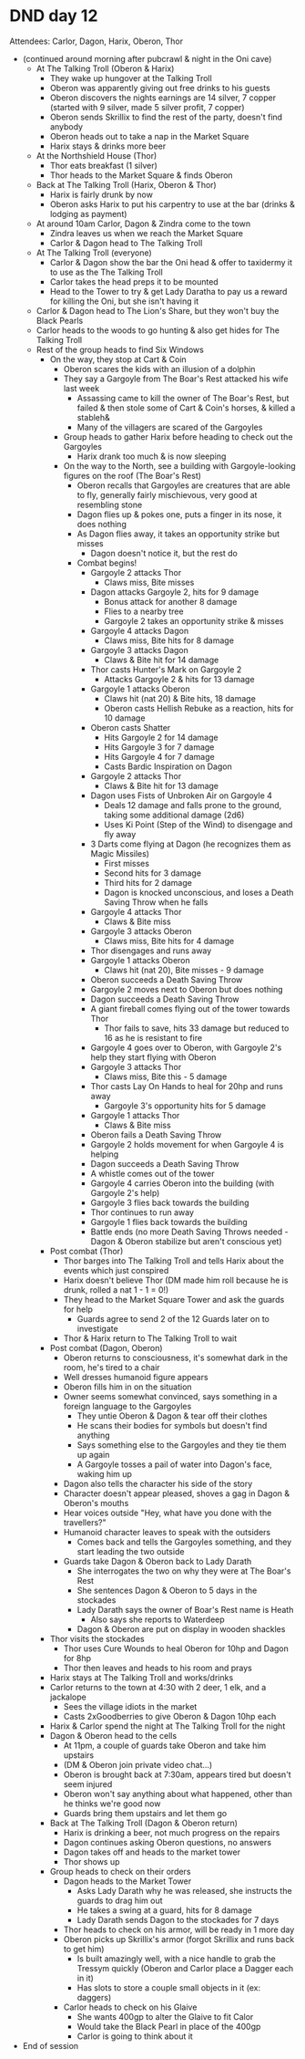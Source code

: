 # DND day 12
Attendees: Carlor, Dagon, Harix, Oberon, Thor

- (continued around morning after pubcrawl & night in the Oni cave)
    - At The Talking Troll (Oberon & Harix)
        - They wake up hungover at the Talking Troll
        - Oberon was apparently giving out free drinks to his guests
        - Oberon discovers the nights earnings are 14 silver, 7 copper (started with 9 silver, made 5 silver profit, 7 copper)
        - Oberon sends Skrillix to find the rest of the party, doesn't find anybody
        - Oberon heads out to take a nap in the Market Square
        - Harix stays & drinks more beer
    - At the Northshield House (Thor)
        - Thor eats breakfast (1 silver)
        - Thor heads to the Market Square & finds Oberon
    - Back at The Talking Troll (Harix, Oberon & Thor)
        - Harix is fairly drunk by now
        - Oberon asks Harix to put his carpentry to use at the bar (drinks & lodging as payment)
    - At around 10am Carlor, Dagon & Zindra come to the town
        - Zindra leaves us when we reach the Market Square
        - Carlor & Dagon head to The Talking Troll
    - At The Talking Troll (everyone)
        - Carlor & Dagon show the bar the Oni head & offer to taxidermy it to use as the The Talking Troll
        - Carlor takes the head preps it to be mounted
        - Head to the Tower to try & get Lady Daratha to pay us a reward for killing the Oni, but she isn't having it
    - Carlor & Dagon head to The Lion's Share, but they won't buy the Black Pearls
    - Carlor heads to the woods to go hunting & also get hides for The Talking Troll
    - Rest of the group heads to find Six Windows
        - On the way, they stop at Cart & Coin
            - Oberon scares the kids with an illusion of a dolphin
            - They say a Gargoyle from The Boar's Rest attacked his wife last week
                - Assassing came to kill the owner of The Boar's Rest, but failed & then stole some of Cart & Coin's horses, & killed a stableh&
                - Many of the villagers are scared of the Gargoyles
            - Group heads to gather Harix before heading to check out the Gargoyles
                - Harix drank too much & is now sleeping
            - On the way to the North, see a building with Gargoyle-looking figures on the roof (The Boar's Rest)
                - Oberon recalls that Gargoyles are creatures that are able to fly, generally fairly mischievous, very good at resembling stone
                - Dagon flies up & pokes one, puts a finger in its nose, it does nothing
                - As Dagon flies away, it takes an opportunity strike but misses
                    - Dagon doesn't notice it, but the rest do
                - Combat begins!
                    - Gargoyle 2 attacks Thor
                        - Claws miss, Bite misses
                    - Dagon attacks Gargoyle 2, hits for 9 damage
                        - Bonus attack for another 8 damage
                        - Flies to a nearby tree
                        - Gargoyle 2 takes an opportunity strike & misses
                    - Gargoyle 4 attacks Dagon
                        - Claws miss, Bite hits for 8 damage
                    - Gargoyle 3 attacks Dagon
                        - Claws & Bite hit for 14 damage
                    - Thor casts Hunter's Mark on Gargoyle 2
                        - Attacks Gargoyle 2 & hits for 13 damage
                    - Gargoyle 1 attacks Oberon
                        - Claws hit (nat 20) & Bite hits, 18 damage
                        - Oberon casts Hellish Rebuke as a reaction, hits for 10 damage
                    - Oberon casts Shatter
                        - Hits Gargoyle 2 for 14 damage
                        - Hits Gargoyle 3 for 7 damage
                        - Hits Gargoyle 4 for 7 damage
                        - Casts Bardic Inspiration on Dagon
                    - Gargoyle 2 attacks Thor
                        - Claws & Bite hit for 13 damage
                    - Dagon uses Fists of Unbroken Air on Gargoyle 4
                        - Deals 12 damage and falls prone to the ground, taking some additional damage (2d6)
                        - Uses Ki Point (Step of the Wind) to disengage and fly away
                    - 3 Darts come flying at Dagon (he recognizes them as Magic Missiles)
                        - First misses
                        - Second hits for 3 damage
                        - Third hits for 2 damage
                        - Dagon is knocked unconscious, and loses a Death Saving Throw when he falls
                    - Gargoyle 4 attacks Thor
                        - Claws & Bite miss
                    - Gargoyle 3 attacks Oberon
                        - Claws miss, Bite hits for 4 damage
                    - Thor disengages and runs away
                    - Gargoyle 1 attacks Oberon
                        - Claws hit (nat 20), Bite misses - 9 damage
                    - Oberon succeeds a Death Saving Throw
                    - Gargoyle 2 moves next to Oberon but does nothing
                    - Dagon succeeds a Death Saving Throw
                    - A giant fireball comes flying out of the tower towards Thor
                        - Thor fails to save, hits 33 damage but reduced to 16 as he is resistant to fire
                    - Gargoyle 4 goes over to Oberon, with Gargoyle 2's help they start flying with Oberon
                    - Gargoyle 3 attacks Thor
                        - Claws miss, Bite this - 5 damage
                    - Thor casts Lay On Hands to heal for 20hp and runs away
                        - Gargoyle 3's opportunity hits for 5 damage
                    - Gargoyle 1 attacks Thor
                        - Claws & Bite miss
                    - Oberon fails a Death Saving Throw
                    - Gargoyle 2 holds movement for when Gargoyle 4 is helping
                    - Dagon succeeds a Death Saving Throw
                    - A whistle comes out of the tower
                    - Gargoyle 4 carries Oberon into the building (with Gargoyle 2's help)
                    - Gargoyle 3 flies back towards the building
                    - Thor continues to run away
                    - Gargoyle 1 flies back towards the building
                    - Battle ends (no more Death Saving Throws needed - Dagon & Oberon stabilize but aren't conscious yet)
        - Post combat (Thor)
            - Thor barges into The Talking Troll and tells Harix about the events which just conspired
            - Harix doesn't believe Thor (DM made him roll because he is drunk, rolled a nat 1 - 1 = 0!)
            - They head to the Market Square Tower and ask the guards for help
                - Guards agree to send 2 of the 12 Guards later on to investigate
            - Thor & Harix return to The Talking Troll to wait
        - Post combat (Dagon, Oberon)
            - Oberon returns to consciousness, it's somewhat dark in the room, he's tired to a chair
            - Well dresses humanoid figure appears
            - Oberon fills him in on the situation
            - Owner seems somewhat convinced, says something in a foreign language to the Gargoyles
                - They untie Oberon & Dagon & tear off their clothes
                - He scans their bodies for symbols but doesn't find anything
                - Says something else to the Gargoyles and they tie them up again
                - A Gargoyle tosses a pail of water into Dagon's face, waking him up
            - Dagon also tells the character his side of the story
            - Character doesn't appear pleased, shoves a gag in Dagon & Oberon's mouths
            - Hear voices outside "Hey, what have you done with the travellers?"
            - Humanoid character leaves to speak with the outsiders
                - Comes back and tells the Gargoyles something, and they start leading the two outside
            - Guards take Dagon & Oberon back to Lady Darath
                - She interrogates the two on why they were at The Boar's Rest
                - She sentences Dagon & Oberon to 5 days in the stockades
                - Lady Darath says the owner of Boar's Rest name is Heath
                    - Also says she reports to Waterdeep
                - Dagon & Oberon are put on display in wooden shackles
        - Thor visits the stockades
            - Thor uses Cure Wounds to heal Oberon for 10hp and Dagon for 8hp
            - Thor then leaves and heads to his room and prays 
        - Harix stays at The Talking Troll and works/drinks
        - Carlor returns to the town at 4:30 with 2 deer, 1 elk, and a jackalope
            - Sees the village idiots in the market
            - Casts 2xGoodberries to give Oberon & Dagon 10hp each
        - Harix & Carlor spend the night at The Talking Troll for the night
        - Dagon & Oberon head to the cells
            - At 11pm, a couple of guards take Oberon and take him upstairs
            - (DM & Oberon join private video chat...)
            - Oberon is brought back at 7:30am, appears tired but doesn't seem injured
            - Oberon won't say anything about what happened, other than he thinks we're good now
            - Guards bring them upstairs and let them go
        - Back at The Talking Troll (Dagon & Oberon return)
            - Harix is drinking a beer, not much progress on the repairs
            - Dagon continues asking Oberon questions, no answers
            - Dagon takes off and heads to the market tower
            - Thor shows up
        - Group heads to check on their orders
            - Dagon heads to the Market Tower
                - Asks Lady Darath why he was released, she instructs the guards to drag him out
                - He takes a swing at a guard, hits for 8 damage
                - Lady Darath sends Dagon to the stockades for 7 days
            - Thor heads to check on his armor, will be ready in 1 more day
            - Oberon picks up Skrillix's armor (forgot Skrillix and runs back to get him)
                - Is built amazingly well, with a nice handle to grab the Tressym quickly (Oberon and Carlor place a Dagger each in it)
                - Has slots to store a couple small objects in it (ex: daggers)
            - Carlor heads to check on his Glaive
                - She wants 400gp to alter the Glaive to fit Calor
                - Would take the Black Pearl in place of the 400gp
                - Carlor is going to think about it
- End of session
